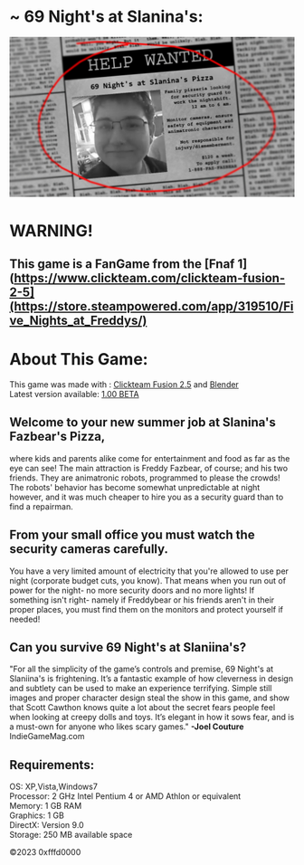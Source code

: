# ~ 69 Night's at Slanina's:
![69 Night's at Slanina's](newspaper.png)

# WARNING!
## This game is a **FanGame** from the [Fnaf 1](https://www.clickteam.com/clickteam-fusion-2-5](https://store.steampowered.com/app/319510/Five_Nights_at_Freddys/)



# About This Game:
This game was made with : [Clickteam Fusion 2.5](https://www.clickteam.com/clickteam-fusion-2-5) and [Blender](https://www.blender.org/download/)<br />Latest version available: [1.00 BETA](https://github.com/0xfffd0000/sNaS/releases/tag/snas)

## Welcome to your new summer job at Slanina's Fazbear's Pizza,

where kids and parents alike come for entertainment and food as far as the eye can see! The main attraction is Freddy Fazbear, of course; and his two friends. They are animatronic robots, programmed to please the crowds! The robots' behavior has become somewhat unpredictable at night however, and it was much cheaper to hire you as a security guard than to find a repairman.


## From your small office you must watch the security cameras carefully.

You have a very limited amount of electricity that you're allowed to use per night (corporate budget cuts, you know). That means when you run out of power for the night- no more security doors and no more lights! If something isn't right- namely if Freddybear or his friends aren't in their proper places, you must find them on the monitors and protect yourself if needed!

## Can you survive 69 Night's at Slaniina's?

"For all the simplicity of the game’s controls and premise, 69 Night's at Slaniina's is frightening. It’s a fantastic example of how cleverness in design and subtlety can be used to make an experience terrifying. Simple still images and proper character design steal the show in this game, and show that Scott Cawthon knows quite a lot about the secret fears people feel when looking at creepy dolls and toys. It’s elegant in how it sows fear, and is a must-own for anyone who likes scary games." **-Joel Couture** IndieGameMag.com

## Requirements:

OS: XP,Vista,Windows7<br />
Processor: 2 GHz Intel Pentium 4 or AMD Athlon or equivalent<br />
Memory: 1 GB RAM<br />
Graphics: 1 GB<br />
DirectX: Version 9.0<br />
Storage: 250 MB available space<br />


©2023 0xfffd0000
